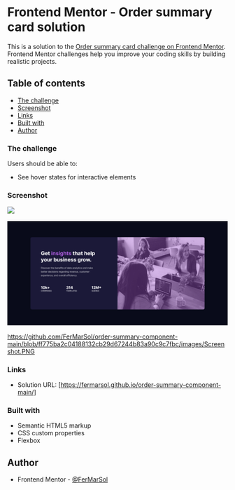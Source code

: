 # Frontend Mentor - Order summary card solution

This is a solution to the [Order summary card challenge on Frontend Mentor](https://www.frontendmentor.io/challenges/order-summary-component-QlPmajDUj). Frontend Mentor challenges help you improve your coding skills by building realistic projects. 

## Table of contents

- [The challenge](#the-challenge)
- [Screenshot](#screenshot)
- [Links](#links)
- [Built with](#built-with)
- [Author](#author)

### The challenge

Users should be able to:

- See hover states for interactive elements

### Screenshot

![](./screenshot.jpg)

![alt text](https://github.com/FerMarSol/stats-preview-card-component-main/blob/main/images/Screenshot.png)

https://github.com/FerMarSol/order-summary-component-main/blob/ff775ba2c04188132cb29d67244b83a90c9c7fbc/images/Screenshot.PNG

### Links

- Solution URL: [https://fermarsol.github.io/order-summary-component-main/]

### Built with

- Semantic HTML5 markup
- CSS custom properties
- Flexbox

## Author

- Frontend Mentor - [@FerMarSol](https://www.frontendmentor.io/profile/fermarsol)
